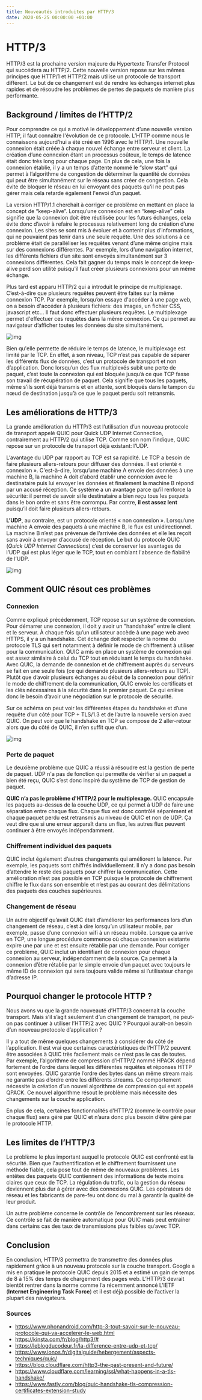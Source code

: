 ```yaml
---
title: Nouveautés introduites par HTTP/3
date: 2020-05-25 00:00:00 +01:00
---
```


# HTTP/3


HTTP/3 est la prochaine version majeure du Hypertexte Transfer Protocol qui succédera au HTTP/2. Cette nouvelle version repose sur les mêmes principes que HTTP/1 et HTTP/2 mais utilise un protocole de transport différent. Le but de ce changement est de rendre les échanges internet plus rapides et de résoudre les problèmes de pertes de paquets de manière plus performante.

## Background / limites de l’HTTP/2

Pour comprendre ce qui a motivé le développement d’une nouvelle version HTTP, il faut connaître l'évolution de ce protocole. L’HTTP comme nous le connaissons aujourd’hui a été créé en 1996 avec le HTTP/1. Une nouvelle connexion était créée à chaque nouvel échange entre serveur et client. La création d’une connexion étant un processus coûteux, le temps de latence était donc très long pour chaque page. En plus de cela, une fois la connexion établie, il y a un temps d’attente nommé le “slow start” qui permet à l’algorithme de congestion de déterminer la quantité de données qui peut être simultanément sur le réseau sans créer de congestion. Cela évite de bloquer le réseau en lui envoyant des paquets qu'il ne peut pas gérer mais cela retarde également l'envoi d’un paquet.

La version HTTP/1.1 cherchait à corriger ce problème en mettant en place la concept de “keep-alive”. Lorsqu’une connexion est en “keep-alive” cela signifie que la connexion doit être réutilisée pour les futurs échanges, cela évite donc d’avoir à refaire le processus relativement long de création d’une connexion.
Les sites se sont mis à évoluer et à contenir plus d’informations, qui ne pouvaient pas tenir dans une seule requête. Une des solutions à ce problème était de paralléliser les requêtes venant d’une même origine mais sur des connexions différentes. Par exemple, lors d’une navigation internet, les différents fichiers d’un site sont envoyés simultanément sur 3 connexions différentes. Cela fait gagner du temps mais le concept de keep-alive perd son utilité puisqu'il faut créer plusieurs connexions pour un même échange. 

Plus tard est apparu HTTP/2 qui a introduit le principe de multiplexage. C’est-à-dire que plusieurs requêtes peuvent être faites sur la même connexion TCP. Par exemple, lorsqu’on essaye d'accéder à une page web, on a besoin d'accéder à plusieurs fichiers: des images, un fichier CSS, javascript etc… Il faut donc effectuer plusieurs requêtes. Le multiplexage permet d'effectuer ces requêtes dans la même connexion. Ce qui permet au navigateur d’afficher toutes les données du site simultanément. 

![img](https://lh6.googleusercontent.com/Y8k8S44hLu7qSQ6JOA9C715sBOT5trC9-sJZRSalDe33brEJtfNiCSx8AvLmuTQ3iGQb0MJscITJq8Gn3BwZ62rXri2IdeDqxeR8ZMCFBEBDKHlgXBsOK0zC7zqleXk97su_-hIr)

Bien qu'elle permette de réduire le temps de latence, le multiplexage est limité par le TCP. En effet, à son niveau, TCP n’est pas capable de séparer les différents flux de données, c’est un protocole de transport et non d’application. Donc lorsqu’un des flux multiplexés subit une perte de paquet, c’est toute la connexion qui est bloquée jusqu’à ce que TCP fasse son travail de récupération de paquet. Cela signifie que tous les paquets, même s’ils sont déjà transmis et en attente, sont bloqués dans le tampon du nœud de destination jusqu’à ce que le paquet perdu soit retransmis.

## Les améliorations de HTTP/3

La grande amélioration du HTTP/3 est l’utilisation d’un nouveau protocole de transport appelé QUIC pour Quick UDP Internet Connection, contrairement au HTTP/2 qui utilise TCP. Comme son nom l’indique, QUIC repose sur un protocole de transport déjà existant: l’UDP.

L’avantage du UDP par rapport au TCP est sa rapidité. Le TCP a besoin de faire plusieurs allers-retours pour diffuser des données. Il est orienté « connexion ». C'est-à-dire, lorsqu’une machine A envoie des données à une machine B, la machine A doit d’abord établir une connexion avec le destinataire puis lui envoyer les données et finalement la machine B répond par un accusé réception. Ce système a un avantage parce qu’il renforce la sécurité: il permet de savoir si le destinataire a bien reçu tous les paquets dans le bon ordre et sans être corrompu. Par contre, **il est assez lent** puisqu’il doit faire plusieurs allers-retours.

**L’UDP**, au contraire, est un protocole orienté « non connexion ». Lorsqu’une machine A envoie des paquets à une machine B, le flux est unidirectionnel. La machine B n’est pas prévenue de l’arrivée des données et elle les reçoit sans avoir à envoyer d’accusé de réception.
Le but du protocole QUIC (*Quick UDP Internet Connections*) c’est de conserver les avantages de l’UDP qui est plus léger que le TCP, tout en comblant l'absence de fiabilité de l’UDP.

![img](https://lh6.googleusercontent.com/6R4bidm9vGAATqoC22qhpc1UOLtExXyJlG0QbWSNJa0NJqLYDat9N7EWLYQYP1xQIysYuBMdwcCP1EZvlg1GibzEyyk_0lafDsvFJ99-BIoDrjTkbbsJnVk8i2xWoA3DETyE13ld)

## Comment QUIC résout ces problèmes

### Connexion

Comme expliqué précédemment, TCP repose sur un système de connexion. Pour démarrer une connexion, il doit y avoir un "handshake” entre le client et le serveur. À chaque fois qu’un utilisateur accède à une page web avec HTTPS, il y a un handshake. Cet échange doit respecter la norme du protocole TLS qui sert notamment à définir le mode de chiffrement à utiliser pour la communication. QUIC a mis en place un système de connexion qui est assez similaire à celui du TCP tout en réduisant le temps du handshake.
Avec QUIC, la demande de connexion et de chiffrement auprès du serveurs se fait en une seule fois (ce qui demande plusieurs allers-retours au TCP). Plutôt que d’avoir plusieurs échanges au début de la connexion pour définir le mode de chiffrement de la communication, QUIC envoie les certificats et les clés nécessaires à la sécurité dans le premier paquet. Ce qui enlève donc le besoin d’avoir une négociation sur le protocole de sécurité. 

Sur ce schéma on peut voir les différentes étapes du handshake et d’une requête d’un côté pour TCP + TLS/1.3 et de l’autre la nouvelle version avec QUIC. On peut voir que le handshake en TCP se compose de 2 aller-retour alors que du côté de QUIC, il n’en suffit que d’un.

![img](https://lh6.googleusercontent.com/nNrc_6DgyiOe-4Du4CYvALDo87U3gvWvFTKsH7KDqbH1qhjKSKI4qIyYsrgyNk8WJ4nfDC17LmoSlzF9gJ6_KenAjyM-FTVkQfh0ypu-zFFg_6blXlAlpaJJVa3-kpvCXJdIgyeX)

### Perte de paquet

Le deuxième problème que QUIC a réussi à résoudre est la gestion de perte de paquet. UDP n'a pas de fonction qui permette de vérifier si un paquet a bien été reçu, QUIC s’est donc inspiré du système de TCP de gestion de paquet.

**QUIC n’a pas le problème d'HTTP/2 pour le multiplexage.** QUIC encapsule les paquets au-dessus de la couche UDP, ce qui permet à UDP de faire une séparation entre chaque flux. Chaque flux est donc contrôlé séparément et chaque paquet perdu est retransmis au niveau de QUIC et non de UDP. Ça veut dire que si une erreur apparaît dans un flux, les autres flux peuvent continuer à être envoyés indépendamment.

### Chiffrement individuel des paquets

QUIC inclut également d’autres changements qui améliorent la latence. Par exemple, les paquets sont chiffrés individuellement. Il n’y a donc pas besoin d’attendre le reste des paquets pour chiffrer la communication. Cette amélioration n’est pas possible en TCP puisque le protocole de chiffrement chiffre le flux dans son ensemble et n’est pas au courant des délimitations des paquets des couches supérieures. 

### Changement de réseau

Un autre objectif qu’avait QUIC était d’améliorer les performances lors d’un changement de réseau, c’est à dire lorsqu’un utilisateur mobile, par exemple, passe d’une connexion wifi à un réseau mobile. Lorsque ça arrive en TCP, une longue procédure commence où chaque connexion existante expire une par une et est ensuite rétablie par une demande. Pour corriger ce problème, QUIC inclut un identifiant de connexion pour chaque connexion au serveur, indépendamment de la source. Ça permet à la connexion d’être rétablie par le simple envoie d’un paquet avec toujours le même ID de connexion qui sera toujours valide même si l’utilisateur change d’adresse IP.

## Pourquoi changer le protocole HTTP ? 

Nous avons vu que la grande nouveauté d’HTTP/3 concernait la couche transport. Mais s’il s’agit seulement d’un changement de transport, ne peut-on pas continuer à utiliser l’HTTP/2 avec QUIC ? Pourquoi aurait-on besoin d’un nouveau protocole d’application ? 

Il y a tout de même quelques changements à considérer du côté de l’application. Il est vrai que certaines caractéristiques de l’HTTP/2 peuvent être associées à QUIC très facilement mais ce n’est pas le cas de toutes. Par exemple, l’algorithme de compression d’HTTP/2 nommé HPACK dépend fortement de l’ordre dans lequel les différentes requêtes et réponses HTTP sont envoyées. QUIC garantie l’ordre des bytes dans un même stream mais ne garantie pas d’ordre entre les différents streams. Ce comportement nécessite la création d’un nouvel algorithme de compression qui est appelé QPACK. Ce nouvel algorithme résout le problème mais nécessite des changements sur la couche application. 

En plus de cela, certaines fonctionnalités d’HTTP/2 (comme le contrôle pour chaque flux) sera géré par QUIC et n’aura donc plus besoin d’être géré par le protocole HTTP.

## Les limites de l’HTTP/3

Le problème le plus important auquel le protocole QUIC est confronté est la sécurité. Bien que l'authentification et le chiffrement fournissent une méthode fiable, cela pose tout de même de nouveaux problèmes. Les entêtes des paquets QUIC contiennent des informations de texte moins claires que ceux de TCP. La régulation du trafic, ou la gestion du réseau deviennent plus dur à gérer avec des connexions QUIC. Les opérateurs de réseau et les fabricants de pare-feu ont donc du mal à garantir la qualité de leur produit. 

Un autre problème concerne le contrôle de l’encombrement sur les réseaux. Ce contrôle se fait de manière automatique pour QUIC mais peut entraîner dans certains cas des taux de transmissions plus faibles qu’avec TCP.

## Conclusion

En conclusion, HTTP/3 permettra de transmettre des données plus rapidement grâce à un nouveau protocole sur la couche transport. Google a mis en pratique le protocole QUIC depuis 2015 et a estimé un gain de temps de 8 à 15% des temps de chargement des pages web. L’HTTP/3 devrait bientôt rentrer dans la norme comme l’a récemment annoncé L'IETF (**Internet Engineering Task Force**) et il est déjà possible de l’activer la plupart des navigateurs. 

### Sources 

- https://www.phonandroid.com/http-3-tout-savoir-sur-le-nouveau-protocole-qui-va-accelerer-le-web.html
- https://kinsta.com/fr/blog/http3/#
- https://leblogducodeur.fr/la-difference-entre-udp-et-tcp/
- https://www.ionos.fr/digitalguide/hebergement/aspects-techniques/quic/
- https://blog.cloudflare.com/http3-the-past-present-and-future/
- https://www.cloudflare.com/learning/ssl/what-happens-in-a-tls-handshake/
- https://www.fastly.com/blog/quic-handshake-tls-compression-certificates-extension-study

